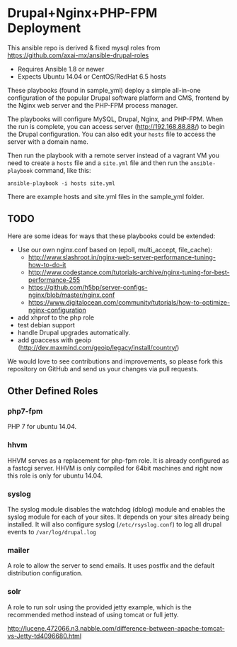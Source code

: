 # Drupal+Nginx+PHP-FPM Deployment
This ansible repo is derived & fixed mysql roles from https://github.com/axai-mx/ansible-drupal-roles
- Requires Ansible 1.8 or newer
- Expects Ubuntu 14.04 or CentOS/RedHat 6.5 hosts

These playbooks (found in sample_yml) deploy a simple all-in-one configuration
of the popular Drupal software platform and CMS, frontend by the Nginx web server
and the PHP-FPM process manager.

The playbooks will configure MySQL, Drupal, Nginx, and PHP-FPM. When the run
is complete, you can access server (http://192.168.88.88/) to begin the Drupal
configuration. You can also edit your `hosts` file to access the server with a
domain name.

Then run the playbook with a remote server instead of a vagrant VM you need to
create a `hosts` file and a `site.yml` file and then run the `ansible-playbook`
command, like this:

    ansible-playbook -i hosts site.yml

There are example hosts and site.yml files in the sample_yml folder.

## TODO

Here are some ideas for ways that these playbooks could be extended:

- Use our own nginx.conf based on (epoll, multi_accept, file_cache):
  - http://www.slashroot.in/nginx-web-server-performance-tuning-how-to-do-it
  - http://www.codestance.com/tutorials-archive/nginx-tuning-for-best-performance-255
  - https://github.com/h5bp/server-configs-nginx/blob/master/nginx.conf
  - https://www.digitalocean.com/community/tutorials/how-to-optimize-nginx-configuration
- add xhprof to the php role
- test debian support
- handle Drupal upgrades automatically.
- add goaccess with geoip (http://dev.maxmind.com/geoip/legacy/install/country/)

We would love to see contributions and improvements, so please fork this
repository on GitHub and send us your changes via pull requests.

## Other Defined Roles

### php7-fpm

PHP 7 for ubuntu 14.04.

### hhvm

HHVM serves as a replacement for php-fpm role. It is already configured as a
fastcgi server. HHVM is only compiled for 64bit machines and right now this role
is only for ubuntu 14.04.

### syslog

The syslog module disables the watchdog (dblog) module and enables the syslog
module for each of your sites. It depends on your sites already being installed.
It will also configure syslog (`/etc/rsyslog.conf`) to log all drupal events
to `/var/log/drupal.log`

### mailer

A role to allow the server to send emails. It uses postfix and the default
distribution configuration.

### solr

A role to run solr using the provided jetty example, which is the recommended 
method instead of using tomcat or full jetty.

http://lucene.472066.n3.nabble.com/difference-between-apache-tomcat-vs-Jetty-td4096680.html
